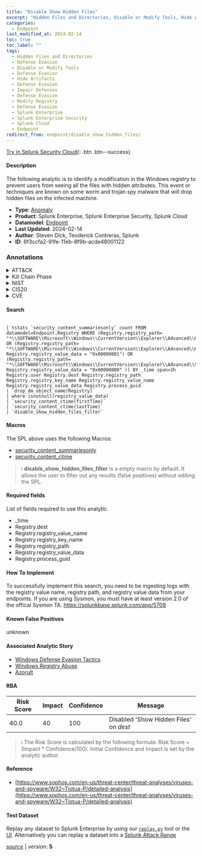 ```yaml
---
title: "Disable Show Hidden Files"
excerpt: "Hidden Files and Directories, Disable or Modify Tools, Hide Artifacts, Impair Defenses, Modify Registry"
categories:
  - Endpoint
last_modified_at: 2024-02-14
toc: true
toc_label: ""
tags:
  - Hidden Files and Directories
  - Defense Evasion
  - Disable or Modify Tools
  - Defense Evasion
  - Hide Artifacts
  - Defense Evasion
  - Impair Defenses
  - Defense Evasion
  - Modify Registry
  - Defense Evasion
  - Splunk Enterprise
  - Splunk Enterprise Security
  - Splunk Cloud
  - Endpoint
redirect_from: endpoint/disable_show_hidden_files/
---
```




[Try in Splunk Security Cloud](https://www.splunk.com/en_us/cyber-security.html){: .btn .btn--success}

#### Description

The following analytic is to identify a modification in the Windows registry to prevent users from seeing all the files with hidden attributes. This event or techniques are known on some worm and trojan spy malware that will drop hidden files on the infected machine.

- **Type**: [Anomaly](https://github.com/splunk/security_content/wiki/Detection-Analytic-Types)
- **Product**: Splunk Enterprise, Splunk Enterprise Security, Splunk Cloud
- **Datamodel**: [Endpoint](https://docs.splunk.com/Documentation/CIM/latest/User/Endpoint)
- **Last Updated**: 2024-02-14
- **Author**: Steven Dick, Teoderick Contreras, Splunk
- **ID**: 6f3ccfa2-91fe-11eb-8f9b-acde48001122

### Annotations
<details>
  <summary>ATT&CK</summary>

<div markdown="1">

#### [ATT&CK](https://attack.mitre.org/)

| ID          | Technique   | Tactic         |
| ----------- | ----------- |--------------- |
| [T1564.001](https://attack.mitre.org/techniques/T1564/001/) | Hidden Files and Directories | Defense Evasion |

| [T1562.001](https://attack.mitre.org/techniques/T1562/001/) | Disable or Modify Tools | Defense Evasion |

| [T1564](https://attack.mitre.org/techniques/T1564/) | Hide Artifacts | Defense Evasion |

| [T1562](https://attack.mitre.org/techniques/T1562/) | Impair Defenses | Defense Evasion |

| [T1112](https://attack.mitre.org/techniques/T1112/) | Modify Registry | Defense Evasion |

</div>
</details>


<details>
  <summary>Kill Chain Phase</summary>

<div markdown="1">

* Exploitation


</div>
</details>


<details>
  <summary>NIST</summary>

<div markdown="1">

* DE.AE



</div>
</details>

<details>
  <summary>CIS20</summary>

<div markdown="1">

* CIS 10



</div>
</details>

<details>
  <summary>CVE</summary>

<div markdown="1">


</div>
</details>


#### Search

```

| tstats `security_content_summariesonly` count FROM datamodel=Endpoint.Registry WHERE (Registry.registry_path= "*\\SOFTWARE\\Microsoft\\Windows\\CurrentVersion\\Explorer\\Advanced\\Hidden" OR (Registry.registry_path= "*\\SOFTWARE\\Microsoft\\Windows\\CurrentVersion\\Explorer\\Advanced\\HideFileExt" Registry.registry_value_data = "0x00000001") OR (Registry.registry_path= "*\\SOFTWARE\\Microsoft\\Windows\\CurrentVersion\\Explorer\\Advanced\\ShowSuperHidden" Registry.registry_value_data = "0x00000000" )) BY _time span=1h Registry.user Registry.dest Registry.registry_path Registry.registry_key_name Registry.registry_value_name Registry.registry_value_data Registry.process_guid 
| `drop_dm_object_name(Registry)` 
| where isnotnull(registry_value_data) 
| `security_content_ctime(firstTime)` 
| `security_content_ctime(lastTime)` 
| `disable_show_hidden_files_filter`
```

#### Macros
The SPL above uses the following Macros:
* [security_content_summariesonly](https://github.com/splunk/security_content/blob/develop/macros/security_content_summariesonly.yml)
* [security_content_ctime](https://github.com/splunk/security_content/blob/develop/macros/security_content_ctime.yml)

> :information_source:
> **disable_show_hidden_files_filter** is a empty macro by default. It allows the user to filter out any results (false positives) without editing the SPL.



#### Required fields
List of fields required to use this analytic.
* _time
* Registry.dest
* Registry.registry_value_name
* Registry.registry_key_name
* Registry.registry_path
* Registry.registry_value_data
* Registry.process_guid



#### How To Implement
To successfully implement this search, you need to be ingesting logs with the registry value name, registry path, and registry value data from your endpoints. If you are using Sysmon, you must have at least version 2.0 of the offical Sysmon TA. https://splunkbase.splunk.com/app/5709
#### Known False Positives
unknown

#### Associated Analytic Story
* [Windows Defense Evasion Tactics](/stories/windows_defense_evasion_tactics)
* [Windows Registry Abuse](/stories/windows_registry_abuse)
* [Azorult](/stories/azorult)




#### RBA

| Risk Score  | Impact      | Confidence   | Message      |
| ----------- | ----------- |--------------|--------------|
| 40.0 | 40 | 100 | Disabled &#39;Show Hidden Files&#39; on $dest$ |


> :information_source:
> The Risk Score is calculated by the following formula: Risk Score = (Impact * Confidence/100). Initial Confidence and Impact is set by the analytic author.


#### Reference

* [https://www.sophos.com/en-us/threat-center/threat-analyses/viruses-and-spyware/W32~Tiotua-P/detailed-analysis](https://www.sophos.com/en-us/threat-center/threat-analyses/viruses-and-spyware/W32~Tiotua-P/detailed-analysis)



#### Test Dataset
Replay any dataset to Splunk Enterprise by using our [`replay.py`](https://github.com/splunk/attack_data#using-replaypy) tool or the [UI](https://github.com/splunk/attack_data#using-ui).
Alternatively you can replay a dataset into a [Splunk Attack Range](https://github.com/splunk/attack_range#replay-dumps-into-attack-range-splunk-server)




[*source*](https://github.com/splunk/security_content/tree/develop/detections/endpoint/disable_show_hidden_files.yml) \| *version*: **5**